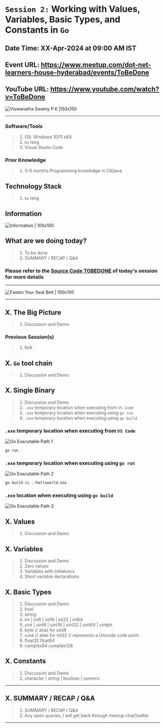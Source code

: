 # `Session 2:` Working with Values, Variables, Basic Types, and Constants in `Go`

## Date Time: XX-Apr-2024 at 09:00 AM IST

## Event URL: <https://www.meetup.com/dot-net-learners-house-hyderabad/events/ToBeDone>

## YouTube URL: <https://www.youtube.com/watch?v=ToBeDone>

![Viswanatha Swamy P K |150x150](../images/S1/ViswanathaSwamyPK.PNG)

---

### Software/Tools

> 1. OS: Windows 10/11 x64
> 1. `Go` lang
> 1. Visual Studio Code

### Prior Knowledge

> 1. 3-6 months Programming knowledge in C#/java

## Technology Stack

> 1. `Go` lang

## Information

![Information | 100x100](../images/Information.PNG)

## What are we doing today?

> 1. To be done
> 1. SUMMARY / RECAP / Q&A

### Please refer to the [**Source Code TOBEDONE**](https://github.com/ViswanathaSwamy-PK-TechSkillz-Academy/minimal-apis) of today's session for more details

---

![Fasten Your Seat Belt | 100x100](../images/SeatBelt.PNG)

---

## X. The Big Picture

> 1. Discussion and Demo

### Previous Session(s)

> 1. N/A

## X. `Go` tool chain

> 1. Discussion and Demo

## X. Single Binary

> 1. Discussion and Demo
> 1. `.exe` temporary location when executing from `VS Code`
> 1. `.exe` temporary location when executing using `go run`
> 1. `.exe` temporary location when executing using `go build`

### `.exe` temporary location when executing from `VS Code`

![Go Executable Path 1](../images/S2/Executable_Path_1.PNG)

```powershell
go run .
```

### `.exe` temporary location when executing using `go run`

![Go Executable Path 2](../images/S2/Executable_Path_2.PNG)

```powershell
go build && ./helloworld.exe
```

### `.exe` location when executing using `go build`

![Go Executable Path 3](../images/S2/Executable_Path_3.PNG)

## X. Values

> 1. Discussion and Demo

## X. Variables

> 1. Discussion and Demo
> 1. Zero values
> 1. Variables with initializers
> 1. Short variable declarations

## X. Basic Types

> 1. Discussion and Demo
> 1. bool
> 1. string
> 1. int | int8 | int16 | int32 | int64
> 1. uint | uint8 | uint16 | uint32 | uint64 | uintptr
> 1. byte // alias for uint8
> 1. rune // alias for int32 // represents a Unicode code point
> 1. float32 float64
> 1. complex64 complex128

## X. Constants

> 1. Discussion and Demo
> 1. character | string | boolean | numeric

---

## X. SUMMARY / RECAP / Q&A

> 1. SUMMARY / RECAP / Q&A
> 2. Any open queries, I will get back through meetup chat/twitter.

---
